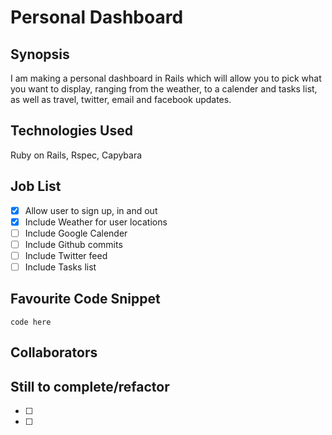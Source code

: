 Personal Dashboard
=======================

## Synopsis

I am making a personal dashboard in Rails which will allow you to pick what you want to display, ranging from
the weather, to a calender and tasks list, as well as travel, twitter, email and facebook updates.

## Technologies Used

Ruby on Rails, Rspec, Capybara

## Job List

- [x] Allow user to sign up, in and out
- [x] Include Weather for user locations
- [ ] Include Google Calender
- [ ] Include Github commits
- [ ] Include Twitter feed
- [ ] Include Tasks list

## Favourite Code Snippet

~~~
code here
~~~

## Collaborators


## Still to complete/refactor

- [ ]
- [ ]
